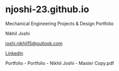# njoshi-23.github.io
Mechanical Engineering Projects &amp; Design Portfolio

Nikhil Joshi

joshi.nikhil15@outlook.com

[LinkedIn](https://www.linkedin.com/in/joshinikhil15)

Portfolio - Portfolio - Nikhil Joshi - Master Copy.pdf
